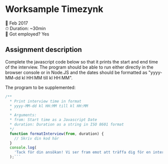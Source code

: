 
# Worksample Timezynk 

📅 Feb 2017  
⏱ Duration: ~30min  
💼 Got employed? Yes  

## Assignment description
Complete the javascript code below so that it prints the start and end time of the interview. The program should be able to run either directly in the browser console or in Node.JS and the dates should be formatted as "yyyy-MM-dd kl HH:MM till kl HH:MM".


The program to be supplemented:

```javascript
/**
  * Print interview time in format
  * yyyy-MM-dd kl HH:MM till kl HH:MM
  *
  * Arguments:
  * from: Start time as a Javascript Date
  * duration: Duration as a string in ISO 8601 format
  */
  function formatInterview(from, duration) {
    // Skriv din kod här
  }
  console.log(
    'Tack för din ansökan! Vi ser fram emot att träffa dig för en intervju ' + formatInterview(new Date(1486470600000), "PT45M")
  );```
```
